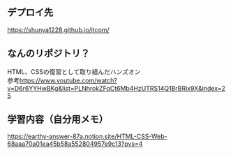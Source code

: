 ## デプロイ先
<https://shunya1228.github.io/itcom/>

## なんのリポジトリ？
HTML、CSSの復習として取り組んだハンズオン  
参考<https://www.youtube.com/watch?v=D6r6YYHwBKg&list=PLNhrokZFqCt6Mb4HzUTRS14Q1BrBRix9X&index=25>

## 学習内容（自分用メモ）
<https://earthy-answer-87a.notion.site/HTML-CSS-Web-68aaa70a01ea45b58a552804957e9c13?pvs=4>
